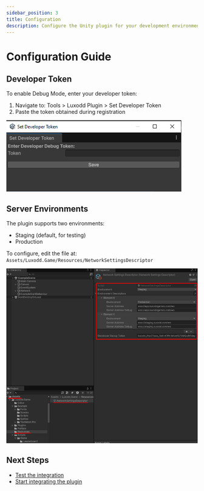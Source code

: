 ```yaml
---
sidebar_position: 3
title: Configuration
description: Configure the Unity plugin for your development environment
---
```


# Configuration Guide

## Developer Token
To enable Debug Mode, enter your developer token:
1. Navigate to: Tools > Luxodd Plugin > Set Developer Token
2. Paste the token obtained during registration

![Developer Token Menu](./assets/image4.png)

## Server Environments
The plugin supports two environments:
- Staging (default, for testing)
- Production

To configure, edit the file at: `Assets/Luxodd.Game/Resources/NetworkSettingsDescriptor`

![Network Settings Descriptor](./assets/image1.png)

## Next Steps
- [Test the integration](./testing.md)
- [Start integrating the plugin](./integration.md) 